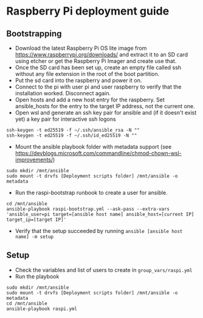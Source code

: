 # Raspberry Pi deployment guide
## Bootstrapping
- Download the latest Raspberry Pi OS lite image from https://www.raspberrypi.org/downloads/ and extract it to an SD card using etcher or get the Raspberry Pi Imager and create use that.
- Once the SD card has been set up, create an empty file called ssh without any file extension in the root of the boot partition.
- Put the sd card into the raspberry and power it on.
- Connect to the pi with user pi and user raspberry to verify that the installation worked. Disconnect again.
- Open hosts and add a new host entry for the raspberry. Set ansible_hosts for the entry to the target IP address, not the current one.
- Open wsl and generate an ssh key pair for ansible and (if it doesn't exist yet) a key pair for interactive ssh logons
```
ssh-keygen -t ed25519 -f ~/.ssh/ansible_rsa -N ""
ssh-keygen -t ed25519 -f ~/.ssh/id_ed25519 -N ""
```

- Mount the ansible playbook folder with metadata support (see https://devblogs.microsoft.com/commandline/chmod-chown-wsl-improvements/)
```
sudo mkdir /mnt/ansible
sudo mount -t drvfs [Deployment scripts folder] /mnt/ansible -o metadata
```

- Run the raspi-bootstrap runbook to create a user for ansible.
```
cd /mnt/ansible
ansible-playbook raspi-bootstrap.yml --ask-pass --extra-vars 'ansible_user=pi target=[ansible host name] ansible_host=[current IP] target_ip=[target IP]'
```
- Verify that the setup succeeded by running `ansible [ansible host name] -m setup`

## Setup
- Check the variables and list of users to create in  `group_vars/raspi.yml`
- Run the playbook
```
sudo mkdir /mnt/ansible
sudo mount -t drvfs [Deployment scripts folder] /mnt/ansible -o metadata
cd /mnt/ansible
ansible-playbook raspi.yml
```